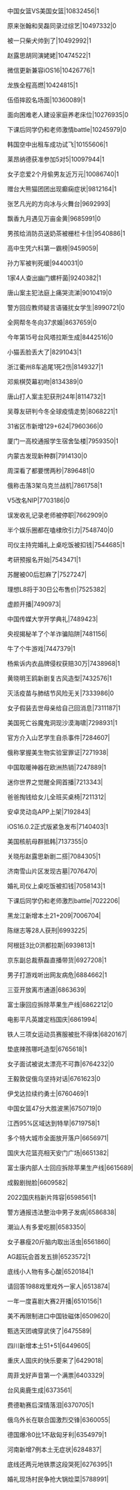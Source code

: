 中国女篮VS美国女篮|10832456|1

原来张翰和吴磊同录过综艺|10497332|0

被一只柴犬帅到了|10492992|1

赵露思胡同演姥姥|10474522|1

微信更新兼容iOS16|10426776|1

龙族全程高燃|10424815|1

伍佰摔跤名场面|10360089|1

面向困难老人建设家庭养老床位|10276935|0

下课后同学仍和老师激情battle|10245979|0

韩国空中出租车成功试飞|10155606|1

莱昂纳德获准参加5对5|10097944|1

女子恋爱2个月偷男友近万元|10086740|1

赠台大熊猫团团出现癫痫症状|9812164|1

张艺凡光的方向冰与火舞台|9692993|

飘香九月遇见万亩金黄|9685991|0

男孩给消防员送奶茶被栅栏卡住|9540886|1

高中生凭六科第一霸榜|9459059|

孙力军被判死缓|9440031|0

1家4人查出幽门螺杆菌|9240382|1

唐山案主犯法庭上痛哭流涕|9010419|0

警方回应教师疑言语骚扰女学生|8990721|0

全网帮冬冬向37求婚|8637659|0

今年第15号台风塔拉斯生成|8442516|0

小猫丢脸丢大了|8291043|1

浙江衢州8车追尾1死2伤|8149327|1

邓紫棋荧幕初吻|8134389|0

唐山打人案主犯获刑24年|8114732|1

吴尊友研判今冬全球疫情走势|8068221|1

31省区市新增129+624|7960366|0

厦门一高校通报学生宿舍坠楼|7959350|1

内蒙古发现新种群|7914130|0

周深看了都要愣两秒|7896481|0

俄称击落3架乌克兰战机|7861758|1

V5改名NIP|7703186|0

误发收礼记录老师被停职|7662909|0

半个娱乐圈都在嗑棣欣引力|7548740|0

司仪主持完婚礼上桌吃饭被扣钱|7544685|1

考研预报名开始|7543471|1

苏醒被00后怼麻了|7527247|

理想L8将于30日公布售价|7525382|

虚颜开播|7490973|

中国传媒大学开学典礼|7489423|

央视揭秘羊了个羊诈骗陷阱|7481156|

牛了个牛游戏|7447379|1

杨紫诉内衣品牌侵权获赔30万|7438968|1

黄晓明王鸥新剧复古风造型|7432576|1

灭活疫苗与肺结节风险无关|7333986|0

女子假装去世母亲给自己回消息|7311187|1

美国死亡谷魔鬼洞现沙漠海啸|7298931|1

官方介入山艺学生自杀事件|7284607|

俄称掌握美生物实验室罪证|7271938|

中国取暖神器在欧洲热销|7247889|1

迷你世界之觉醒全网首播|7213343|

爸爸掏钱给女儿全班买桌椅|7211312|

安卓灵动岛APP上架|7192843|

iOS16.0.2正式版紧急发布|7140403|1

美国核航母群抵韩|7137355|0

关晓彤赵露思新剧二搭|7084305|1

济南雪山片区发现古墓|7076470|

婚礼司仪上桌吃饭被扣钱|7058143|1

下课后同学仍和老师激烈battle|7022206|

黑龙江新增本土21+209|7006704|

陈继志等28人获刑|6993225|

阿根廷3比0洪都拉斯|6939813|1

京东副总裁蔡磊直播带货|6927208|1

男子打游戏听出网友病危|6884662|1

三亚开放离市通道|6863639|

富士康回应拆除苹果生产线|6862212|0

电影平凡英雄定档国庆|6861994|

铁人三项女运动员赛服被批不得体|6820167|

垫底辣孩哪吒造型|6765618|1

女子面试被说太漂亮不可靠|6764232|0

王毅敦促俄乌坚持对话|6761623|0

伊戈达拉续约勇士|6760469|1

中国女篮47分大胜波黑|6750719|0

江西95%区域达到特旱|6719758|1

多个特大城市全面放开落户|6656971|

国庆大花篮亮相天安门广场|6651382|

富士康内部人士回应拆除苹果生产线|6615689|

成毅剧抛脸|6609582|

2022国庆档新片阵容|6598561|1

警方通报违法整治中男子发病|6586838|

潮汕人有多爱吃朥|6583350|

女子暴瘦20斤脑内取出活虫|6561860|

AG超玩会首发五排|6523572|1

底线小人物有多心酸|6520184|1

请回答1988戏里戏外一家人|6513874|

一年一度喜剧大赛2开播|6510156|1

美不再限制进口中国钕磁体|6509620|

甄选天团魂穿武侠了|6475589|

四川新增本土51+51|6449605|

重庆人国庆的快乐要来了|6429018|

周菲戈好声音第一个满票|6403329|

台风奥鹿生成|6373561|

费德勒赛后深情落泪|6370705|1

俄乌外长在联合国激烈交锋|6360055|

德国爆冷0比1不敌匈牙利|6354979|1

河南新增7例本土无症状|6284837|

底线还两元地铁票这段哭死|6276395|1

婚礼现场村民争抢大锅烩菜|5788991|

